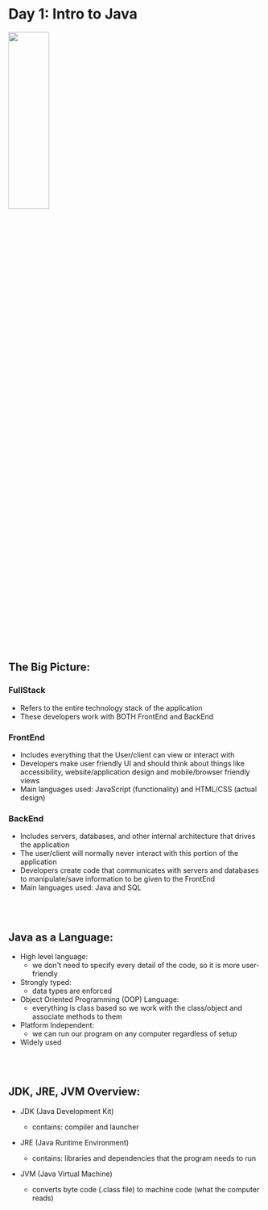 # Day 1: Intro to Java

<img src= "../Java-Basics/Resources/3_tier_model.png"  width="40%" height="30%">  

<br><br>
  
## The Big Picture:  

### FullStack
* Refers to the entire technology stack of the application
* These developers work with BOTH FrontEnd and BackEnd

### FrontEnd
* Includes everything that the User/client can view or interact with
* Developers make user friendly UI and should think about things like accessibility, website/application design and mobile/browser friendly views
* Main languages used: JavaScript (functionality) and HTML/CSS (actual design)

### BackEnd
* Includes servers, databases, and other internal architecture that drives the application
* The user/client will normally never interact with this portion of the application
* Developers create code that communicates with servers and databases to manipulate/save information to be given to the FrontEnd
* Main languages used: Java and SQL

<br><br>

## Java as a Language:
* High level language: 
    - we don't need to specify every detail of the code, so it is more user-friendly
* Strongly typed: 
    - data types are enforced
* Object Oriented Programming (OOP) Language: 
    - everything is class based so we work with the class/object and associate methods to them
* Platform Independent: 
    - we can run our program on any computer regardless of setup
* Widely used

<br><br>

## JDK, JRE, JVM Overview:

* JDK (Java Development Kit)
    - contains: compiler and launcher  
  
* JRE (Java Runtime Environment)
    - contains: libraries and dependencies that the program needs to run  
  
* JVM (Java Virtual Machine)
    - converts byte code (.class file) to machine code (what the computer reads)  
  
<br>